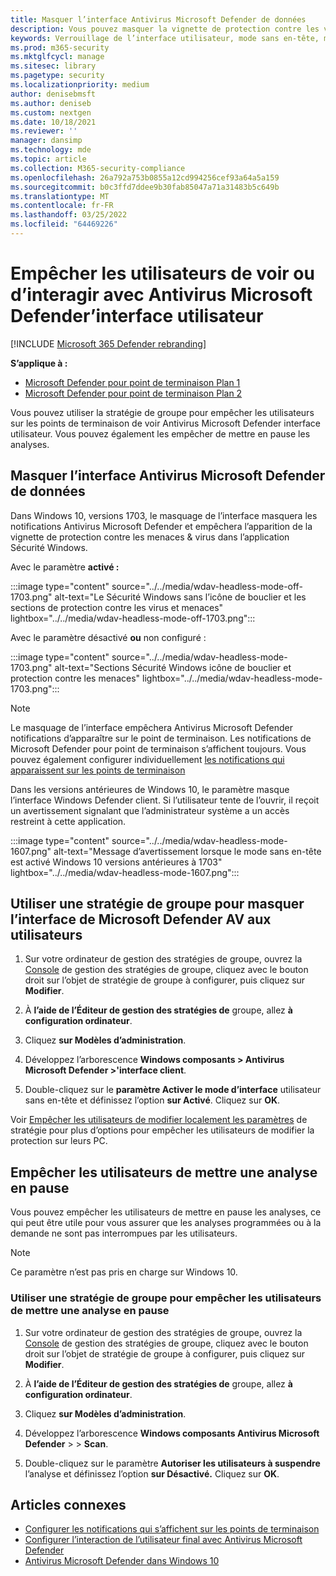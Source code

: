 ```yaml
---
title: Masquer l’interface Antivirus Microsoft Defender de données
description: Vous pouvez masquer la vignette de protection contre les virus et les menaces dans Sécurité Windows application.
keywords: Verrouillage de l’interface utilisateur, mode sans en-tête, masquer l’application, masquer les paramètres, masquer l’interface
ms.prod: m365-security
ms.mktglfcycl: manage
ms.sitesec: library
ms.pagetype: security
ms.localizationpriority: medium
author: denisebmsft
ms.author: deniseb
ms.custom: nextgen
ms.date: 10/18/2021
ms.reviewer: ''
manager: dansimp
ms.technology: mde
ms.topic: article
ms.collection: M365-security-compliance
ms.openlocfilehash: 26a792a753b0855a12cd994256cef93a64a5a159
ms.sourcegitcommit: b0c3ffd7ddee9b30fab85047a71a31483b5c649b
ms.translationtype: MT
ms.contentlocale: fr-FR
ms.lasthandoff: 03/25/2022
ms.locfileid: "64469226"
---
```

# <a name="prevent-users-from-seeing-or-interacting-with-the-microsoft-defender-antivirus-user-interface"></a>Empêcher les utilisateurs de voir ou d’interagir avec Antivirus Microsoft Defender’interface utilisateur

[!INCLUDE [Microsoft 365 Defender rebranding](../../includes/microsoft-defender.md)]


**S’applique à :**
- [Microsoft Defender pour point de terminaison Plan 1](https://go.microsoft.com/fwlink/p/?linkid=2154037)
- [Microsoft Defender pour point de terminaison Plan 2](https://go.microsoft.com/fwlink/p/?linkid=2154037)

Vous pouvez utiliser la stratégie de groupe pour empêcher les utilisateurs sur les points de terminaison de voir Antivirus Microsoft Defender interface utilisateur. Vous pouvez également les empêcher de mettre en pause les analyses.

## <a name="hide-the-microsoft-defender-antivirus-interface"></a>Masquer l’interface Antivirus Microsoft Defender de données

Dans Windows 10, versions 1703, le masquage de l’interface masquera les notifications Antivirus Microsoft Defender et empêchera l’apparition de la vignette de protection contre les menaces & virus dans l’application Sécurité Windows.

Avec le paramètre **activé :**

:::image type="content" source="../../media/wdav-headless-mode-off-1703.png" alt-text="Le Sécurité Windows sans l’icône de bouclier et les sections de protection contre les virus et menaces" lightbox="../../media/wdav-headless-mode-off-1703.png":::

Avec le paramètre désactivé **ou** non configuré :

:::image type="content" source="../../media/wdav-headless-mode-1703.png" alt-text="Sections Sécurité Windows icône de bouclier et protection contre les menaces" lightbox="../../media/wdav-headless-mode-1703.png":::

> [!NOTE]
> Le masquage de l’interface empêchera Antivirus Microsoft Defender notifications d’apparaître sur le point de terminaison. Les notifications de Microsoft Defender pour point de terminaison s’affichent toujours. Vous pouvez également configurer individuellement [les notifications qui apparaissent sur les points de terminaison](configure-notifications-microsoft-defender-antivirus.md)

Dans les versions antérieures de Windows 10, le paramètre masque l’interface Windows Defender client. Si l’utilisateur tente de l’ouvrir, il reçoit un avertissement signalant que l’administrateur système a un accès restreint à cette application.

:::image type="content" source="../../media/wdav-headless-mode-1607.png" alt-text="Message d’avertissement lorsque le mode sans en-tête est activé Windows 10 versions antérieures à 1703" lightbox="../../media/wdav-headless-mode-1607.png":::

## <a name="use-group-policy-to-hide-the-microsoft-defender-av-interface-from-users"></a>Utiliser une stratégie de groupe pour masquer l’interface de Microsoft Defender AV aux utilisateurs

1. Sur votre ordinateur de gestion des stratégies de groupe, ouvrez la [Console](/previous-versions/windows/desktop/gpmc/group-policy-management-console-portal) de gestion des stratégies de groupe, cliquez avec le bouton droit sur l’objet de stratégie de groupe à configurer, puis cliquez sur **Modifier**.

2. À **l’aide de l’Éditeur de gestion des stratégies de** groupe, allez **à configuration ordinateur**.

3. Cliquez **sur Modèles d’administration**.

4. Développez l’arborescence **Windows composants > Antivirus Microsoft Defender >'interface client**.

5. Double-cliquez sur le **paramètre Activer le mode d’interface** utilisateur sans en-tête et définissez l’option **sur Activé**. Cliquez sur **OK**.

Voir [Empêcher les utilisateurs de modifier localement les paramètres](configure-local-policy-overrides-microsoft-defender-antivirus.md) de stratégie pour plus d’options pour empêcher les utilisateurs de modifier la protection sur leurs PC.

## <a name="prevent-users-from-pausing-a-scan"></a>Empêcher les utilisateurs de mettre une analyse en pause

Vous pouvez empêcher les utilisateurs de mettre en pause les analyses, ce qui peut être utile pour vous assurer que les analyses programmées ou à la demande ne sont pas interrompues par les utilisateurs.

> [!NOTE]
> Ce paramètre n’est pas pris en charge sur Windows 10.

### <a name="use-group-policy-to-prevent-users-from-pausing-a-scan"></a>Utiliser une stratégie de groupe pour empêcher les utilisateurs de mettre une analyse en pause

1. Sur votre ordinateur de gestion des stratégies de groupe, ouvrez la [Console](/previous-versions/windows/desktop/gpmc/group-policy-management-console-portal) de gestion des stratégies de groupe, cliquez avec le bouton droit sur l’objet de stratégie de groupe à configurer, puis cliquez sur **Modifier**.

2. À **l’aide de l’Éditeur de gestion des stratégies de** groupe, allez **à configuration ordinateur**.

3. Cliquez **sur Modèles d’administration**.

4. Développez l’arborescence **Windows composants Antivirus Microsoft Defender** \>  \> **Scan**.

5. Double-cliquez sur le paramètre **Autoriser les utilisateurs à suspendre** l’analyse et définissez l’option **sur Désactivé.** Cliquez sur **OK**.

## <a name="related-articles"></a>Articles connexes

- [Configurer les notifications qui s’affichent sur les points de terminaison](configure-notifications-microsoft-defender-antivirus.md)
- [Configurer l’interaction de l’utilisateur final avec Antivirus Microsoft Defender](configure-end-user-interaction-microsoft-defender-antivirus.md)
- [Antivirus Microsoft Defender dans Windows 10](microsoft-defender-antivirus-in-windows-10.md)
